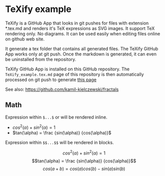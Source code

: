 # TeXify example

TeXify is a GitHub App that looks in git pushes for files with extension *.tex.md and renders it's TeX expressions as SVG images.
It support TeX rendering only. No diagrams. It can be used easily when editing files online on github web site.

It generate a tex folder that contains all generated files.
The TeXify GitHub App works only at git push. Once the markdown is generated, it can even be uninstalled from the repository.

TeXify GitHub App is installed on this GitHub repository.
The `TeXify_example.tex.md` page of this repository is then automatically processed on git push to generate [this page](TeXify_example.md)

See also: https://github.com/kamil-kielczewski/fractals

## Math

Expression within `$...$` or will be rendered inline.

* $cos^2(\alpha) + sin^2(\alpha) = 1$
* $tan(\alpha) = \frac {sin(\alpha)} {cos(\alpha)}$

Expression within `$$...$$` will be rendered in blocks.
  
$$cos^2(\alpha) + sin^2(\alpha) = 1$$
$$tan(\alpha) = \frac {sin(\alpha)} {cos(\alpha)}$$
$$cos(a + b) = cos(a) cos(b) - sin(a)sin(b)$$